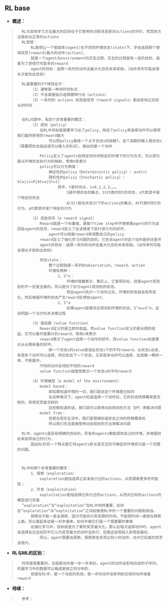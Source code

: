 ## RL base
- **概述：**
>       RL与其他学习方法最大的区别在于它使用的训练信息是对actions的评价，而其他方法是给出正常的actions
>       RL思想：
>           RL是想让一个智能体(agent)在不同的环境状态(state)下，学会选择那个使得奖赏(reward)最大的动作(action)。
>           就是一个agent与environment的交互过程，交互的过程是有一定的目的，就是为了获得尽可能多的reward
>           agent的目标：选择一系列的动作去最大化总的未来奖励。（动作序列可能会很长才能到达目标）
>
>       RL最重要的3个特性在于：
>           （1）通常是一种闭环的形式
>           （2）不会直接指示选择哪种行动（actions）
>           （3）一系列的 actions 和奖励信号（reward signals）都会影响之后较长的时间
>
>
>       在RL问题中，有四个非常重要的概念：
>           （1）规则（policy）
>               在RL中目标就是要学习出了policy，用这个policy来选择动作可以使得我们最终获得的reward最大
>                   可以把policy看成一个关于状态s的函数f。这个函数的输入是状态s（需要把状态描述成可以输入的形式），输出则是一个动作
>
>               Policy定义了agents在特定的时间特定的环境下的行为方式，可以视为是从环境状态到行为的映射，常用π来表示
>               policy可以分为两类：
>                   确定性的policy（Deterministic policy）: a=π(s)
>                   随机性的policy（Stochastic policy）: π(a∣s)=P[At=a∣St=t]
>                       其中，t是时间点，t=0,1,2,3,……
>                           S是环境状态的集合，St代表时刻t的状态，s代表其中某个特定的状态
>                           A(St)是在状态St下的actions的集合，At代表时刻t的行为，a代表其中某个特定的行为
>
>           （2）奖励信号（a reward signal）
>               Reward就是一个标量值，是每个time step中环境根据agent的行为返回给agent的信号，reward定义了在该情景下执行该行为的好坏，
>                   agent可以根据reward来调整自己的policy
>               reward定义了强化学习问题的目的。它告诉agent你这个动作是好还是坏
>               agent的目标：选择一系列的动作去最大化总的未来奖励。（动作序列可能会很长才能到达目标）
>
>               状态state：
>                   整个过程就是一系列的observation，reward，action
>                   环境有两种：
>                       1、S^e：
>                           环境的隐藏表示，事实上，它客观存在，但是agent观测到的不一定是全面的。所以是为了区分agent观测到的状态。
>                           而且agent执行一个动作之后，环境的状态就会有所变化，然后根据环境的状态产生reward反馈给agent。
>                       2、S^a
>                           如果agent能够完全观测到环境的状态，S^a==S^e，这说明是一个马尔科夫决策过程
>
>           （3）值函数（value function）
>               Reward定义的是立即的收益，而value function定义的是长期的收益，它可以看作是累计的reward，常用v来表示
>               reward表示了agent选择一个动作的好坏，而value function则是表示从长期来看的好坏。
>                   即一个状态s的value是指在状态s下的平均reward。从状态s出发，有很多个动作可以选择，然后到达下一个状态，又有很多动作可以选择，这就像一棵树一样，不断展开。
>               不同的动作会得到不同的reward
>               value function就是想表示一个状态s的平均reward
>
>           （4）环境模型（a model of the environment）
>               model based：
>                   即如果知道环境的一切，我们就说这个环境是已知的
>                   在这种情况下，agent知道选择一个动作后，它的状态转移概率是怎样的，获得奖赏是怎样的
>                   这些都知道的话，我们就可以使用动态规划的方法（DP）来解决问题
>               model free：
>                   但是在现实生活中，我们是很难知道状态之间的转移概率的
>                   所以我们无法直接使用动态规划的方法来解决问题
>
>       RL中，agents是具有明确的目标的，所有的agents都能感知自己的环境，并根据目标来指导自己的行为，
>           因此RL的另一个特点是它将agents和与其交互的不确定的环境视为是一个完整的问题。
>
>
>
>       RL中的两个非常重要的概念：
>           1、探索（exploration）
>               exploration是指选择之前未执行过的actions，从而探索更多的可能性；
>           2、开发（exploitation）
>               exploitation是指选择已执行过的actions，从而对已知的actions的模型进行完善
>       “exploration”与“exploitation”在RL中同样重要，如何在“exploration”与“exploitation”之间权衡是RL中的一个重要的问题和挑战。
>           探索也不能一直去探索，因为可能你只有有限的时间，不能把时间一直放在探索上面。所以看起来这是一对矛盾体。如何平衡它们是一个很重要的事情
>           在强化学习中，目标就是为了累积奖赏最大化。那么在每次选择动作时，agent会选择在过去经历中它认为奖赏最大的动作去执行，但是这容易陷入到局部最优，
>               所以，agent需要去探索。探索那些奖赏比较小的动作，也许它后面的奖赏会很大。
>
>

- **RL与ML的区别：**
>       时序是很重要的。也就是动作是一步一步来的。agent的动作会影响后续的子序列。机器学习中的数据可以看成是独立同分布的，
>           但是在RL中，是一个动态的系统，每一步的动作会影响到后续的动作或者reward
>
>
>
>
>
>
>

- **待续：**
>       参考：
>
>
>
>
>
>
>
>
>
>
>
